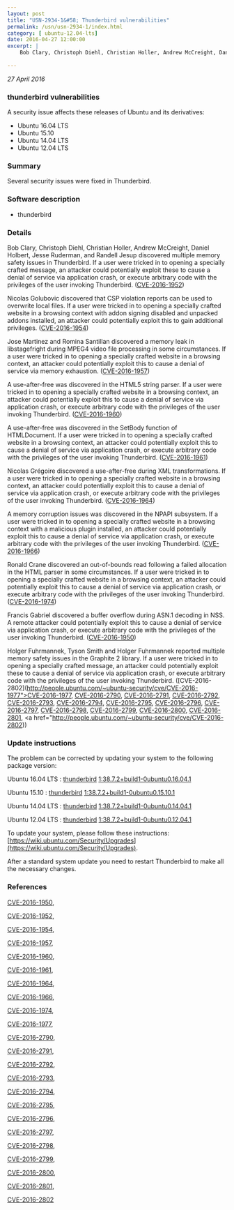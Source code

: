 ```yaml
---
layout: post
title: "USN-2934-1&#58; Thunderbird vulnerabilities"
permalink: /usn/usn-2934-1/index.html
category: [ ubuntu-12.04-lts]
date: 2016-04-27 12:00:00
excerpt: |
    Bob Clary, Christoph Diehl, Christian Holler, Andrew McCreight, Daniel Holbert, Jesse Ruderman, and Randell Jesup discovered multiple memory safety issues in Thunderbird. If a user were tricked in to opening a specially crafted message, an attacker could potentially exploit these to cause a denial of service via application crash, or execute arbitrary code with the privileges of the user invoking Thunderbird. ([CVE-2016-1952](http://people.ubuntu.com/~ubuntu-security/cve/CVE-2016-1952))
    
--- 
```

 
 

*27 April 2016*

### thunderbird vulnerabilities

A security issue affects these releases of Ubuntu and its derivatives:

* Ubuntu 16.04 LTS
* Ubuntu 15.10
* Ubuntu 14.04 LTS
* Ubuntu 12.04 LTS

### Summary

Several security issues were fixed in Thunderbird. 

### Software description

* thunderbird 

### Details

Bob Clary, Christoph Diehl, Christian Holler, Andrew McCreight, Daniel Holbert, Jesse Ruderman, and Randell Jesup discovered multiple memory safety issues in Thunderbird. If a user were tricked in to opening a specially crafted message, an attacker could potentially exploit these to cause a denial of service via application crash, or execute arbitrary code with the privileges of the user invoking Thunderbird. ([CVE-2016-1952](http://people.ubuntu.com/~ubuntu-security/cve/CVE-2016-1952))

Nicolas Golubovic discovered that CSP violation reports can be used to overwrite local files. If a user were tricked in to opening a specially crafted website in a browsing context with addon signing disabled and unpacked addons installed, an attacker could potentially exploit this to gain additional privileges. ([CVE-2016-1954](http://people.ubuntu.com/~ubuntu-security/cve/CVE-2016-1954))

Jose Martinez and Romina Santillan discovered a memory leak in libstagefright during MPEG4 video file processing in some circumstances. If a user were tricked in to opening a specially crafted website in a browsing context, an attacker could potentially exploit this to cause a denial of service via memory exhaustion. ([CVE-2016-1957](http://people.ubuntu.com/~ubuntu-security/cve/CVE-2016-1957))

A use-after-free was discovered in the HTML5 string parser. If a user were tricked in to opening a specially crafted website in a browsing context, an attacker could potentially exploit this to cause a denial of service via application crash, or execute arbitrary code with the privileges of the user invoking Thunderbird. ([CVE-2016-1960](http://people.ubuntu.com/~ubuntu-security/cve/CVE-2016-1960))

A use-after-free was discovered in the SetBody function of HTMLDocument. If a user were tricked in to opening a specially crafted website in a browsing context, an attacker could potentially exploit this to cause a denial of service via application crash, or execute arbitrary code with the privileges of the user invoking Thunderbird. ([CVE-2016-1961](http://people.ubuntu.com/~ubuntu-security/cve/CVE-2016-1961))

Nicolas Grégoire discovered a use-after-free during XML transformations. If a user were tricked in to opening a specially crafted website in a browsing context, an attacker could potentially exploit this to cause a denial of service via application crash, or execute arbitrary code with the privileges of the user invoking Thunderbird. ([CVE-2016-1964](http://people.ubuntu.com/~ubuntu-security/cve/CVE-2016-1964))

A memory corruption issues was discovered in the NPAPI subsystem. If a user were tricked in to opening a specially crafted website in a browsing context with a malicious plugin installed, an attacker could potentially exploit this to cause a denial of service via application crash, or execute arbitrary code with the privileges of the user invoking Thunderbird. ([CVE-2016-1966](http://people.ubuntu.com/~ubuntu-security/cve/CVE-2016-1966))

Ronald Crane discovered an out-of-bounds read following a failed allocation in the HTML parser in some circumstances. If a user were tricked in to opening a specially crafted website in a browsing context, an attacker could potentially exploit this to cause a denial of service via application crash, or execute arbitrary code with the privileges of the user invoking Thunderbird. ([CVE-2016-1974](http://people.ubuntu.com/~ubuntu-security/cve/CVE-2016-1974))

Francis Gabriel discovered a buffer overflow during ASN.1 decoding in NSS. A remote attacker could potentially exploit this to cause a denial of service via application crash, or execute arbitrary code with the privileges of the user invoking Thunderbird. ([CVE-2016-1950](http://people.ubuntu.com/~ubuntu-security/cve/CVE-2016-1950))

Holger Fuhrmannek, Tyson Smith and Holger Fuhrmannek reported multiple memory safety issues in the Graphite 2 library. If a user were tricked in to opening a specially crafted message, an attacker could potentially exploit these to cause a denial of service via application crash, or execute arbitrary code with the privileges of the user invoking Thunderbird. ([CVE-2016-2802](http://people.ubuntu.com/~ubuntu-security/cve/CVE-2016-1977">CVE-2016-1977</a>, <a href="http://people.ubuntu.com/~ubuntu-security/cve/CVE-2016-2790">CVE-2016-2790</a>, <a href="http://people.ubuntu.com/~ubuntu-security/cve/CVE-2016-2791">CVE-2016-2791</a>, <a href="http://people.ubuntu.com/~ubuntu-security/cve/CVE-2016-2792">CVE-2016-2792</a>, <a href="http://people.ubuntu.com/~ubuntu-security/cve/CVE-2016-2793">CVE-2016-2793</a>, <a href="http://people.ubuntu.com/~ubuntu-security/cve/CVE-2016-2794">CVE-2016-2794</a>, <a href="http://people.ubuntu.com/~ubuntu-security/cve/CVE-2016-2795">CVE-2016-2795</a>, <a href="http://people.ubuntu.com/~ubuntu-security/cve/CVE-2016-2796">CVE-2016-2796</a>, <a href="http://people.ubuntu.com/~ubuntu-security/cve/CVE-2016-2797">CVE-2016-2797</a>, <a href="http://people.ubuntu.com/~ubuntu-security/cve/CVE-2016-2798">CVE-2016-2798</a>, <a href="http://people.ubuntu.com/~ubuntu-security/cve/CVE-2016-2799">CVE-2016-2799</a>, <a href="http://people.ubuntu.com/~ubuntu-security/cve/CVE-2016-2800">CVE-2016-2800</a>, <a href="http://people.ubuntu.com/~ubuntu-security/cve/CVE-2016-2801">CVE-2016-2801</a>, <a href="http://people.ubuntu.com/~ubuntu-security/cve/CVE-2016-2802)) 

### Update instructions

The problem can be corrected by updating your system to the following package version:

Ubuntu 16.04 LTS
 : [thunderbird](https://launchpad.net/ubuntu/+source/thunderbird) <span> [1:38.7.2+build1-0ubuntu0.16.04.1](https://launchpad.net/ubuntu/+source/thunderbird/1:38.7.2+build1-0ubuntu0.16.04.1) </span> 

Ubuntu 15.10
 : [thunderbird](https://launchpad.net/ubuntu/+source/thunderbird) <span> [1:38.7.2+build1-0ubuntu0.15.10.1](https://launchpad.net/ubuntu/+source/thunderbird/1:38.7.2+build1-0ubuntu0.15.10.1) </span> 

Ubuntu 14.04 LTS
 : [thunderbird](https://launchpad.net/ubuntu/+source/thunderbird) <span> [1:38.7.2+build1-0ubuntu0.14.04.1](https://launchpad.net/ubuntu/+source/thunderbird/1:38.7.2+build1-0ubuntu0.14.04.1) </span> 

Ubuntu 12.04 LTS
 : [thunderbird](https://launchpad.net/ubuntu/+source/thunderbird) <span> [1:38.7.2+build1-0ubuntu0.12.04.1](https://launchpad.net/ubuntu/+source/thunderbird/1:38.7.2+build1-0ubuntu0.12.04.1) </span> 

To update your system, please follow these instructions: [https://wiki.ubuntu.com/Security/Upgrades](https://wiki.ubuntu.com/Security/Upgrades).

After a standard system update you need to restart Thunderbird to make all the necessary changes. 

### References

 
 [CVE-2016-1950](http://people.ubuntu.com/~ubuntu-security/cve/CVE-2016-1950), 

 [CVE-2016-1952](http://people.ubuntu.com/~ubuntu-security/cve/CVE-2016-1952), 

 [CVE-2016-1954](http://people.ubuntu.com/~ubuntu-security/cve/CVE-2016-1954), 

 [CVE-2016-1957](http://people.ubuntu.com/~ubuntu-security/cve/CVE-2016-1957), 

 [CVE-2016-1960](http://people.ubuntu.com/~ubuntu-security/cve/CVE-2016-1960), 

 [CVE-2016-1961](http://people.ubuntu.com/~ubuntu-security/cve/CVE-2016-1961), 

 [CVE-2016-1964](http://people.ubuntu.com/~ubuntu-security/cve/CVE-2016-1964), 

 [CVE-2016-1966](http://people.ubuntu.com/~ubuntu-security/cve/CVE-2016-1966), 

 [CVE-2016-1974](http://people.ubuntu.com/~ubuntu-security/cve/CVE-2016-1974), 

 [CVE-2016-1977](http://people.ubuntu.com/~ubuntu-security/cve/CVE-2016-1977), 

 [CVE-2016-2790](http://people.ubuntu.com/~ubuntu-security/cve/CVE-2016-2790), 

 [CVE-2016-2791](http://people.ubuntu.com/~ubuntu-security/cve/CVE-2016-2791), 

 [CVE-2016-2792](http://people.ubuntu.com/~ubuntu-security/cve/CVE-2016-2792), 

 [CVE-2016-2793](http://people.ubuntu.com/~ubuntu-security/cve/CVE-2016-2793), 

 [CVE-2016-2794](http://people.ubuntu.com/~ubuntu-security/cve/CVE-2016-2794), 

 [CVE-2016-2795](http://people.ubuntu.com/~ubuntu-security/cve/CVE-2016-2795), 

 [CVE-2016-2796](http://people.ubuntu.com/~ubuntu-security/cve/CVE-2016-2796), 

 [CVE-2016-2797](http://people.ubuntu.com/~ubuntu-security/cve/CVE-2016-2797), 

 [CVE-2016-2798](http://people.ubuntu.com/~ubuntu-security/cve/CVE-2016-2798), 

 [CVE-2016-2799](http://people.ubuntu.com/~ubuntu-security/cve/CVE-2016-2799), 

 [CVE-2016-2800](http://people.ubuntu.com/~ubuntu-security/cve/CVE-2016-2800), 

 [CVE-2016-2801](http://people.ubuntu.com/~ubuntu-security/cve/CVE-2016-2801), 

 [CVE-2016-2802](http://people.ubuntu.com/~ubuntu-security/cve/CVE-2016-2802)
 

